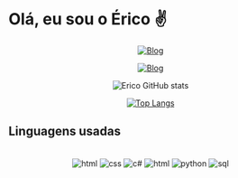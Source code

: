 # Olá, eu sou o Érico ✌️
<div align='center'>

<div align ='center' display='inline'>
        
[![Blog](https://img.shields.io/badge/Gmail-D14836?style=for-the-badge&logo=gmail&logoColor=white)](ericoaugustosstj@gmail.com)

[![Blog](https://img.shields.io/badge/LinkedIn-0077B5?style=for-the-badge&logo=linkedin&logoColor=white)](https://www.linkedin.com/in/%C3%A9rico-augusto/)

</div>
        
![Erico GitHub stats](https://github-readme-stats.vercel.app/api?username=Erico-AS&show_icons=true&theme=dark)

[![Top Langs](https://github-readme-stats.vercel.app/api/top-langs/?username=Erico-AS&layout=compact)](https://github.com/Erico-AS/github-readme-stats)
</div>
<h2>Linguagens usadas</h2>

<div style='display: inline_block' align='center'><br/>
    <img align='center' alt='html' src='https://img.shields.io/badge/HTML5-E34F26?style=for-the-badge&logo=html5&logoColor=white'>
    <img align='center' alt='css' src='https://img.shields.io/badge/CSS3-1572B6?style=for-the-badge&logo=css3&logoColor=white'>
    <img align='center' alt='c#' src='https://img.shields.io/badge/JavaScript-F7DF1E?style=for-the-badge&logo=javascript&logoColor=black'>
    <img align='center' alt='html' src='https://img.shields.io/badge/C%23-239120?style=for-the-badge&logo=c-sharp&logoColor=white'>
    <img align='center' alt='python' src='https://img.shields.io/badge/Python-3776AB?style=for-the-badge&logo=python&logoColor=white'>
    <img align='center' alt='sql' src='https://img.shields.io/badge/MySQL-00000F?style=for-the-badge&logo=mysql&logoColor=white'>
</div>
